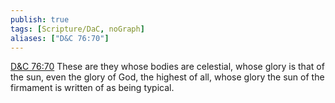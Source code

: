 ```yaml
---
publish: true
tags: [Scripture/DaC, noGraph]
aliases: ["D&C 76:70"]
---
```

[D&C 76:70](https://churchofjesuschrist.org/study/scriptures/dc-testament/dc/76?lang=eng&id=p70#p70) These are they whose bodies are celestial, whose glory is that of the sun, even the glory of God, the highest of all, whose glory the sun of the firmament is written of as being typical.
